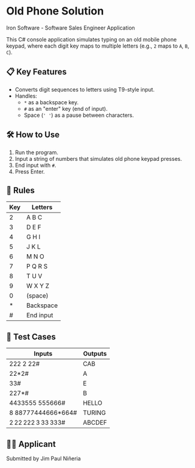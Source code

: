 # Old Phone Solution
Iron Software - Software Sales Engineer Application

This C# console application simulates typing on an old mobile phone keypad, where each digit key maps to multiple letters (e.g., `2` maps to `A`, `B`, `C`).

## 📋 Key Features

- Converts digit sequences to letters using T9-style input.
- Handles:
  - `*` as a backspace key.
  - `#` as an "enter" key (end of input).
  - Space (`' '`) as a pause between characters.


## 🛠️ How to Use

1. Run the program.
2. Input a string of numbers that simulates old phone keypad presses.
3. End input with `#`.
4. Press Enter.


## 📌 Rules

|Key  | Letters  |
|-----|----------|
| 2   | A B C    |
| 3   | D E F    |
| 4   | G H I    |
| 5   | J K L    |
| 6   | M N O    |
| 7   | P Q R S  |
| 8   | T U V    |
| 9   | W X Y Z  |
| 0   | (space)  |
| *   | Backspace |
| #   | End input |


## 🧪 Test Cases
| Inputs                     |     Outputs    |
|----------------------------|----------------|
| 222 2 22#                  |       CAB      |
| 22*2#                      |        A       |
| 33#                        |        E       | 
| 227*#                      |        B       |
| 4433555 555666#            |      HELLO     | 
| 8 88777444666*664#         |      TURING    | 
| 2 22 222 3 33 333#         |      ABCDEF    | 



## 🧑‍💻 Applicant
Submitted by Jim Paul Niñeria 

